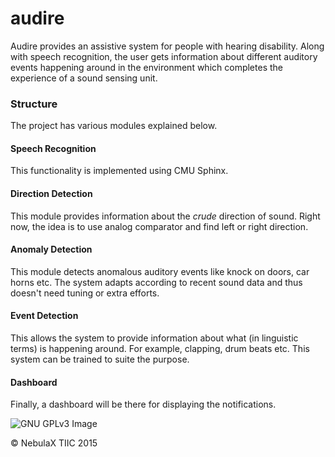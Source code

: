 audire
======

Audire provides an assistive system for people with hearing disability. Along with speech recognition, the user gets information about different auditory events happening around in the environment which completes the experience of a sound sensing unit.

### Structure

The project has various modules explained below.

#### Speech Recognition
This functionality is implemented using CMU Sphinx.

#### Direction Detection
This module provides information about the *crude* direction of sound. Right now, the idea is to use analog comparator and find left or right direction.

#### Anomaly Detection
This module detects anomalous auditory events like knock on doors, car horns etc. The system adapts according to recent sound data and thus doesn't need tuning or extra efforts.

#### Event Detection
This allows the system to provide information about what (in linguistic terms) is happening around. For example, clapping, drum beats etc. This system can be trained to suite the purpose.

#### Dashboard
Finally, a dashboard will be there for displaying the notifications.

![GNU GPLv3 Image](https://www.gnu.org/graphics/gplv3-127x51.png)

© NebulaX TIIC 2015
